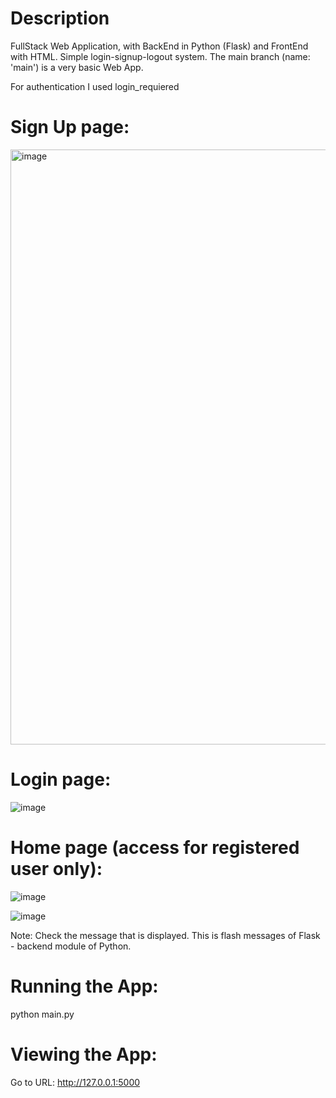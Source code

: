 # Description
FullStack Web Application, with BackEnd in Python (Flask) and FrontEnd with HTML.
Simple login-signup-logout system.
The main branch (name: 'main') is a very basic Web App.

For authentication I used login_requiered

# Sign Up page:
<img width="952" alt="image" src="https://user-images.githubusercontent.com/58309185/187580026-03d0bc4f-e18a-4f37-acba-9730af907026.png">

# Login page:
![image](https://user-images.githubusercontent.com/58309185/187580153-067c5d3a-bd8c-4017-9e4e-802a481bac4a.png)

# Home page (access for registered user only):
![image](https://user-images.githubusercontent.com/58309185/187580472-e4b1796e-596c-4043-8cc5-c6e618fd6d4d.png)

![image](https://user-images.githubusercontent.com/58309185/187580712-0b9108ac-7c47-46de-a0d1-da2024aff9b5.png)

Note: Check the message that is displayed. This is flash messages of Flask - backend module of Python.

# Running the App:
python main.py

# Viewing the App:
Go to URL: http://127.0.0.1:5000
